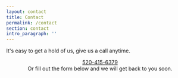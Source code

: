 ```yaml
---
layout: contact
title: Contact
permalink: /contact
section: contact
intro_paragraph: ''
---
```

It's easy to get a hold of us, give us a call anytime.<center><a href="tel:520-415-6379">520-415-6379</a><br>Or fill out the form below and we will get back to you soon.
